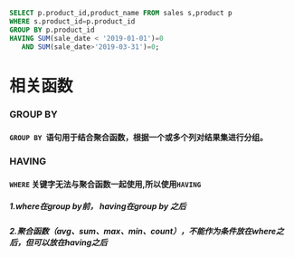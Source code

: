 ```sql
SELECT p.product_id,product_name FROM sales s,product p
WHERE s.product_id=p.product_id
GROUP BY p.product_id
HAVING SUM(sale_date < '2019-01-01')=0
   AND SUM(sale_date>'2019-03-31')=0;
```
# 相关函数
### GROUP BY
#### `GROUP BY `语句用于结合聚合函数，根据一个或多个列对结果集进行分组。

### HAVING
#### `WHERE` 关键字无法与聚合函数一起使用,所以使用`HAVING`
##### 1.where在group by前， having在group by 之后
##### 2.聚合函数（avg、sum、max、min、count），不能作为条件放在where之后，但可以放在having之后

